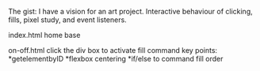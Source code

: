 The gist:
I have a vision for an art project. 
Interactive behaviour of clicking, fills, pixel study, and event listeners.


index.html
home base

on-off.html 
click the div box to activate fill command
key points:
*getelementbyID
*flexbox centering
*if/else to command fill order